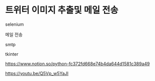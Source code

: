 # 트위터 이미지 추출및 메일 전송

selenium

메일 전송

smtp

tkinter


https://www.notion.so/python-fc372fd668e74b4da644d1581c389a49

https://youtu.be/Q5Vp_w5YaJI
